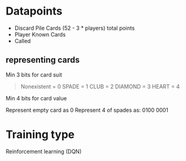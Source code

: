 # Datapoints

- Discard Pile Cards 
    (52 - 3 * players) total points
- Player Known Cards
- Called

## representing cards

Min 3 bits for card suit

> Nonexistent = 0
> SPADE = 1
> CLUB = 2
> DIAMOND = 3
> HEART = 4

Min 4 bits for card value

Represent empty card as 0
Represent 4 of spades as: 0100 0001

# Training type

Reinforcement learning (DQN)
